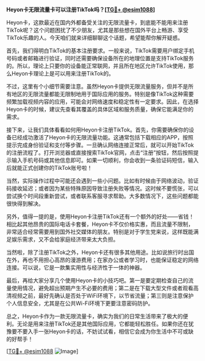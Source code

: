 **Heyon卡无限流量卡可以注册TikTok吗？[[TG💪+ @esim1088](https://t.me/s/esim1088)]**

Heyon卡，这款最近在国内外都备受关注的无限流量卡，到底能不能用来注册TikTok呢？这个问题困扰了不少朋友，尤其是那些想在国外平台上畅游、享受TikTok乐趣的人。今天咱们就来详细聊聊这个话题，希望能帮你解开疑惑。

首先，我们得明白TikTok的基本注册要求。一般来说，TikTok需要用户绑定手机号码或者邮箱进行验证，同时还需要确保设备所在的地理位置是支持TikTok服务的。所以，理论上只要你的设备能正常联网，并且所在地区允许TikTok使用，那么Heyon卡理论上是可以用来注册TikTok的。

不过，这里有个小细节需要注意。虽然Heyon卡提供无限流量服务，但并不是所有地区的无限流量都能无限制地用于国际应用的服务。特别是像TikTok这种需要频繁加载视频内容的应用，可能会对网络速度和稳定性有一定要求。因此，在选择Heyon卡的时候，建议先查看其覆盖的具体区域和服务质量，确保它能满足你的需求。

接下来，让我们具体看看如何用Heyon卡注册TikTok。首先，你需要确保你的设备已经成功激活了Heyon卡的无限流量功能。这通常包括下载相应的APP，按照提示完成身份验证和支付等步骤。一旦确认网络连接正常后，就可以开始TikTok的注册流程了。打开浏览器或直接搜索TikTok官网，点击“注册”按钮，然后按照提示输入手机号码或其他信息即可。如果一切顺利，你会收到一条验证码短信，输入后就能正式创建你的TikTok账号啦！

当然，实际操作过程中可能还会遇到一些小问题。比如有时候由于网络波动，验证码接收延迟；或者因为某些特殊原因导致注册失败等情况。这时候不要慌张，可以尝试换个时间段重新尝试，或者联系客服寻求帮助。大多数情况下，这些问题都能很快得到解决。

另外，值得一提的是，使用Heyon卡注册TikTok还有一个额外的好处——省钱！相比起其他昂贵的国际电话卡套餐，Heyon卡不仅价格实惠，而且流量不限制，非常适合经常需要用到国外社交媒体的朋友。特别是对于学生党来说，这样既能满足娱乐需求，又不会给家庭经济带来太大负担。

当然啦，除了注册TikTok之外，Heyon卡还有很多其他用途。比如说旅行时出国在外，再也不用担心高昂的漫游费用；在家办公或者学习时，也能保证稳定的网络连接。可以说，它是一款集实用性与经济性于一体的神器。

最后，再给大家分享几个使用Heyon卡的小技巧吧。第一是要定期检查自己的流量使用情况，避免超出预期产生不必要的费用；第二是在下载大型文件或者观看高清视频之前，最好先确认是否处于WiFi环境下，以节省流量；第三则是注意保护个人信息安全，尤其是在公共Wi-Fi环境下更要注意密码防护。

总之，Heyon卡作为一款无限流量卡，确实为我们的日常生活带来了极大的便利。无论是用来注册TikTok还是其他国际应用，它都能轻松胜任。如果你还在犹豫要不要入手一张Heyon卡的话，不妨试试看，相信它会成为你生活中不可或缺的好帮手！

[[TG💪+ @esim1088](https://t.me/s/esim1088) ![Image](https://i.postimg.cc/4NQfJmqS/Snipaste-2025-05-13-00-14-12.png)]